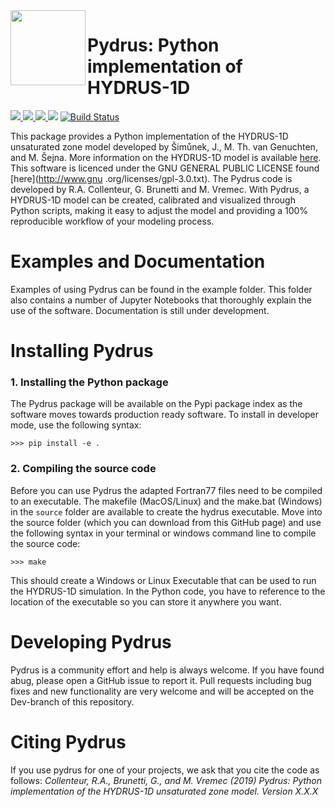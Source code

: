 <img src=https://github.com/raoulcollenteur/pydrus/blob/master/docs/_static/logo.png width=120, align=left>

# Pydrus: Python implementation of HYDRUS-1D

<a href="http://www.gnu.org/licenses/gpl-3.0.txt"><img src=https://img.shields.io/github/license/raoulcollenteur/pydrus> </a>
<a href="https://pypi.python.org/pypi/pydrus"> <img src=https://img.shields.io/pypi/pyversions/pydrus> </a>
<a href="https://github.com/pastas/pydrus/releases"> <img src=https://img.shields.io/github/release-pre/raoulcollenteur/pydrus> </a>
<a href="https://pydrus.readthedocs.io/en/latest/?badge=latest"> <img src="https://readthedocs.org/projects/pydrus/badge/?version=latest"></a>
[![Build Status](https://travis-ci.org/raoulcollenteur/pydrus.svg?branch=master)](https://travis-ci.org/raoulcollenteur/pydrus)

This package provides a Python implementation of the HYDRUS-1D unsaturated zone model developed by Šimůnek, J., M. Th. van Genuchten, and M. Šejna. More information on the HYDRUS-1D model is available [here](https://www.pc-progress.com/en/Default.aspx?hydrus-1d). This software is licenced under the GNU GENERAL PUBLIC LICENSE found [here](http://www.gnu .org/licenses/gpl-3.0.txt). The Pydrus code is developed by R.A. Collenteur, G. Brunetti and M. Vremec. With Pydrus, a HYDRUS-1D model can be created, calibrated and visualized through Python scripts, making it easy to adjust the model and providing a 100% reproducible workflow of your modeling process.

# Examples and Documentation
Examples of using Pydrus can be found in the example folder. This folder also contains a number of Jupyter Notebooks that thoroughly explain the use of the software. Documentation is still under development.

# Installing Pydrus
### 1. Installing the Python package
The Pydrus package will be available on the Pypi package index as the software moves towards production ready software. To install in developer mode, use the following syntax:

`>>> pip install -e .`

### 2. Compiling the source code
Before you can use Pydrus the adapted Fortran77 files need to be compiled to an executable. The makefile (MacOS/Linux) and the make.bat (Windows) in the `source` folder are available to create the hydrus executable. Move into the source folder (which you can download from this GitHub page) and use the following syntax in your terminal or windows command line to compile the source code:
 
`>>> make`
 
This should create a Windows or Linux Executable that can be used to run the HYDRUS-1D simulation. In the Python code, you have to reference to the location of the executable so you can store it anywhere you want.
 
# Developing Pydrus
Pydrus is a community effort and help is always welcome. If you have found abug, please open a GitHub issue to report it. Pull requests including bug fixes and new functionality are very welcome and will be accepted on the Dev-branch of this repository.

# Citing Pydrus
If you use pydrus for one of your projects, we ask that you cite the code as follows:
*Collenteur, R.A., Brunetti, G., and M. Vremec (2019) Pydrus: Python implementation of the HYDRUS-1D unsaturated zone model. Version X.X.X* 
